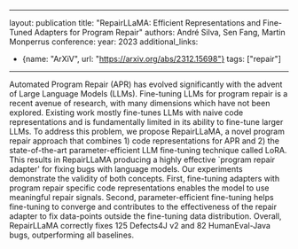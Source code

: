 
---
layout: publication
title: "RepairLLaMA: Efficient Representations and Fine-Tuned Adapters for Program Repair"
authors: André Silva, Sen Fang, Martin Monperrus
conference:
year: 2023
additional_links:
- {name: "ArXiV", url: "https://arxiv.org/abs/2312.15698"}
tags: ["repair"]
---
Automated Program Repair (APR) has evolved significantly with the advent of Large Language Models (LLMs). Fine-tuning LLMs for program repair is a recent avenue of research, with many dimensions which have not been explored. Existing work mostly fine-tunes LLMs with naive code representations and is fundamentally limited in its ability to fine-tune larger LLMs. To address this problem, we propose RepairLLaMA, a novel program repair approach that combines 1) code representations for APR and 2) the state-of-the-art parameter-efficient LLM fine-tuning technique called LoRA. This results in RepairLLaMA producing a highly effective `program repair adapter' for fixing bugs with language models. Our experiments demonstrate the validity of both concepts. First, fine-tuning adapters with program repair specific code representations enables the model to use meaningful repair signals. Second, parameter-efficient fine-tuning helps fine-tuning to converge and contributes to the effectiveness of the repair adapter to fix data-points outside the fine-tuning data distribution. Overall, RepairLLaMA correctly fixes 125 Defects4J v2 and 82 HumanEval-Java bugs, outperforming all baselines.
